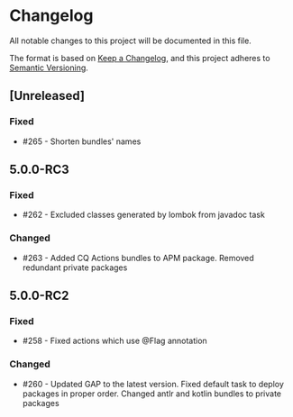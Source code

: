 # Changelog
All notable changes to this project will be documented in this file.

The format is based on [Keep a Changelog](https://keepachangelog.com/en/1.0.0/),
and this project adheres to [Semantic Versioning](https://semver.org/spec/v2.0.0.html).

## [Unreleased]

### Fixed
- #265 - Shorten bundles' names

## 5.0.0-RC3

### Fixed
- #262 - Excluded classes generated by lombok from javadoc task

### Changed
- #263 - Added CQ Actions bundles to APM package. Removed redundant private packages

## 5.0.0-RC2

### Fixed
- #258 - Fixed actions which use @Flag annotation

### Changed
- #260 - Updated GAP to the latest version. Fixed default task to deploy packages in proper order. Changed antlr and kotlin bundles to private packages 